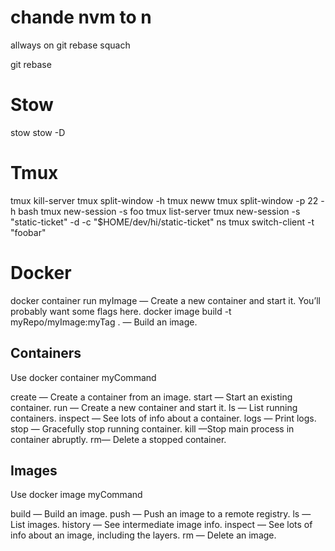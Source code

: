 
# chande nvm to n

allways on git 
rebase
squach

git rebase <current Tag>

# Stow
stow <directory>
stow -D <directory>

# Tmux
tmux kill-server
tmux split-window -h
tmux neww
tmux split-window -p 22 -h bash
tmux new-session -s foo
tmux list-server
tmux new-session -s "static-ticket" -d -c "$HOME/dev/hi/static-ticket" ns
tmux switch-client -t "foobar"

# Docker
docker container run myImage — Create a new container and start it. You’ll probably want some flags here.
docker image build -t myRepo/myImage:myTag . — Build an image.

## Containers
Use docker container myCommand

create — Create a container from an image.
start — Start an existing container.
run — Create a new container and start it.
ls — List running containers.
inspect — See lots of info about a container.
logs — Print logs.
stop — Gracefully stop running container.
kill —Stop main process in container abruptly.
rm— Delete a stopped container.
## Images
Use docker image myCommand

build — Build an image.
push — Push an image to a remote registry.
ls — List images.
history — See intermediate image info.
inspect — See lots of info about an image, including the layers.
rm — Delete an image.

